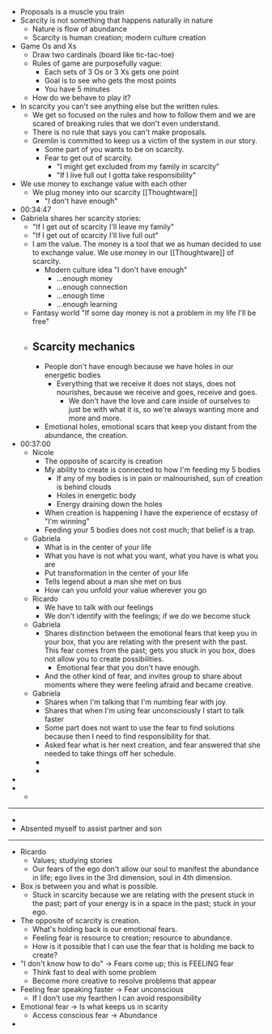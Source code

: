 - Proposals is a muscle you train
- Scarcity is not something that happens naturally in nature
	- Nature is flow of abundance
	- Scarcity is human creation; modern culture creation
- Game Os and Xs
	- Draw two cardinals (board like tic-tac-toe)
	- Rules of game are purposefully vague:
		- Each sets of 3 Os or 3 Xs gets one point
		- Goal is to see who gets the most points
		- You have 5 minutes
	- How do we behave to play it?
- In scarcity you can't see anything else but the written rules.
	- We get so focused on the rules and how to follow them and we are scared of breaking rules that we don't even understand.
	- There is no rule that says you can't make proposals.
	- Gremlin is committed to keep us a victim of the system in our story.
		- Some part of you wants to be on scarcity.
		- Fear to get out of scarcity.
			- "I might get excluded from my family in scarcity"
			- "If I live full out I gotta take responsibility"
- We use money to exchange value with each other
	- We plug money into our scarcity [[Thoughtware]]
		- "I don't have enough"
- 00:34:47
- Gabriela shares her scarcity stories:
	- "If I get out of scarcity I'll leave my family"
	- "If I get out of scarcity I'll live full out"
	- I am the value. The money is a tool that we as human decided to use to exchange value. We use money in our [[Thoughtware]] of scarcity.
		- Modern culture idea "I don't have enough"
			- ...enough money
			- ...enough connection
			- ...enough time
			- ...enough learning
	- Fantasy world "If some day money is not a problem in my life I'll be free"
	- ## Scarcity mechanics
		- People don't have enough because we have holes in our energetic bodies
			- Everything that we receive it does not stays, does not nourishes, because we receive and goes, receive and goes.
				- We don't have the love and care inside of ourselves to just be with what it is, so we're always wanting more and more and more.
		- Emotional holes, emotional scars that keep you distant from the abundance, the creation.
- 00:37:00
	- Nicole
		- The opposite of scarcity is creation
		- My ability to create is connected to how I'm feeding my 5 bodies
			- If any of my bodies is in pain or malnourished, sun of creation is behind clouds
			- Holes in energetic body
			- Energy draining down the holes
		- When creation is happening I have the experience of ecstasy of "I'm winning"
		- Feeding your 5 bodies does not cost much; that belief is a trap.
	- Gabriela
		- What is in the center of your life
		- What you have is not what you want, what you have is what you are
		- Put transformation in the center of your life
		- Tells legend about a man she met on bus
		- How can you unfold your value wherever you go
	- Ricardo
		- We have to talk with our feelings
		- We don't identify with the feelings; if we do we become stuck
	- Gabriela
		- Shares distinction between the emotional fears that keep you in your box, that you are relating with the present with the past. This fear comes from the past; gets you stuck in you box, does not allow you to create possibilities.
			- Emotional fear that you don't have enough.
		- And the other kind of fear, and invites group to share about moments where they were feeling afraid and became creative.
	- Gabriela
		- Shares when I'm talking that I'm numbing fear with joy.
		- Shares that when I'm using fear unconsciously I start to talk faster
		- Some part does not want to use the fear to find solutions because then I need to find responsibility for that.
		- Asked fear what is her next creation, and fear answered that she needed to take things off her schedule.
		-
		-
-
-
	-
- ---
-
- Absented myself to assist partner and son
- ---
- Ricardo
	- Values; studying stories
	- Our fears of the ego don't allow our soul to manifest the abundance in life; ego lives in the 3rd dimension, soul in 4th dimension.
- Box is between you and what is possible.
	- Stuck in scarcity because we are relating with the present stuck in the past; part of your energy is in a space in the past; stuck in your ego.
- The opposite of scarcity is creation.
	- What's holding back is our emotional fears.
	- Feeling fear is resource to creation; resource to abundance.
	- How is it possible that I can use the fear that is holding me back to create?
- "I don't know how to do" -> Fears come up; this is FEELING fear
	- Think fast to deal with some problem
	- Become more creative to resolve problems that appear
- Feeling fear speaking faster -> Fear unconscious
	- If I don't use my fearthen I can avoid responsibility
- Emotional fear -> Is what keeps us in scarity
	- Access conscious fear -> Abundance
-